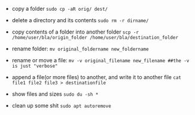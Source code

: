 * copy a folder `sudo cp -aR orig/ dest/`

* delete a directory and its contents `sudo rm -r dirname/`

* copy contents of a folder into another folder `scp -r /home/user/bla/origin_folder /home/user/bla/destination_folder`

* rename folder: `mv original_foldername new_foldername`

* rename or move a file: `mv -v original_filename new_filename ##the -v is just "verbose"`

* append a file(or more files)  to another, and write it to another file `cat file1 file2 file3 > destinationfile`

* show files and sizes `sudo du -sh *`

* clean up some shit `sudo apt autoremove`